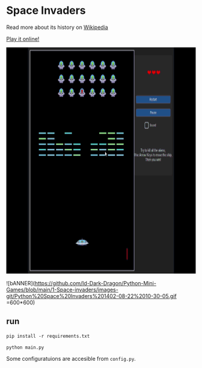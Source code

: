# Space Invaders

Read more about its history on [Wikipedia](https://en.wikipedia.org/wiki/Space_Invaders)

[Play it online!](https://elgoog.im/space-invaders/)

<img src="https://github.com/Id-Dark-Dragon/Python-Mini-Games/blob/main/1-Space-invaders/images-git/Python%20Space%20Invaders%201402-08-22%2010-30-05.gif" width="600" height="600">

![bANNER](https://github.com/Id-Dark-Dragon/Python-Mini-Games/blob/main/1-Space-invaders/images-git/Python%20Space%20Invaders%201402-08-22%2010-30-05.gif =600*600)
## run

```
pip install -r requirements.txt
```

```
python main.py
```

Some configuratuions are accesible from `config.py`.
